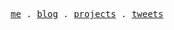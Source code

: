 <p align="center">
  <samp>
    <a href="https://hongbusi.github.io">me</a> .
    <a href="https://hongbusi.github.io/posts">blog</a> .
    <a href="https://hongbusi.github.io/projects">projects</a> .
    <a href="https://twitter.com/Hongbusi">tweets</a>
  </samp>
</p>

<!-- # Hi, I am Hongbusi -->

<!-- Hongbusi is my pen name and I like it.  -->

<!-- ## Personal Blog -->

<!-- ## Personal Info -->

<!-- I am a front-end developer, currently in Hangzhou. -->

<!-- Want to know more: -->

<!-- - [Blog](https://hongbusi.github.io)
- [Essay](https://github.com/Hongbusi/Essay): Personal essay.
- [ToDoList](https://github.com/Hongbusi/ToDoList): Personal to-do list, updated every Sunday. -->

<!-- ## Projects -->

<!-- ## Stats -->

<!-- ![](https://github-readme-stats.vercel.app/api/top-langs/?username=Hongbusi&layout=compact) -->

<!-- ![](https://github-readme-stats.vercel.app/api?username=Hongbusi&show_icons=true&icon_color=0366d6&text_color=24292e&bg_color=ffffff&hide_title=true) -->

<!-- ![](https://komarev.com/ghpvc/?username=Hongbusi&color=red) -->
